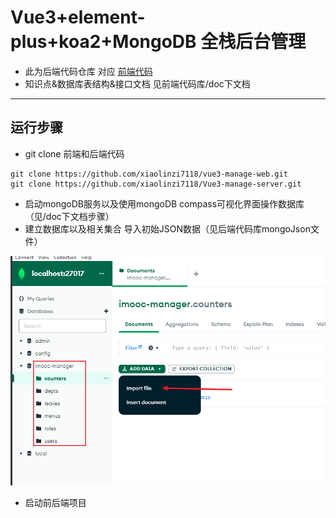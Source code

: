 # Vue3+element-plus+koa2+MongoDB 全栈后台管理

- 此为后端代码仓库 对应 [前端代码](https://github.com/xiaolinzi7118/vue3-manage-web)
- 知识点&数据库表结构&接口文档 见前端代码库/doc下文档

---

## 运行步骤

- git clone 前端和后端代码

```
git clone https://github.com/xiaolinzi7118/vue3-manage-web.git
git clone https://github.com/xiaolinzi7118/Vue3-manage-server.git
```

- 启动mongoDB服务以及使用mongoDB compass可视化界面操作数据库（见/doc下文档步骤）
- 建立数据库以及相关集合 导入初始JSON数据（见后端代码库mongoJson文件）

![导入数据](./public/images/1.png)

- 启动前后端项目

